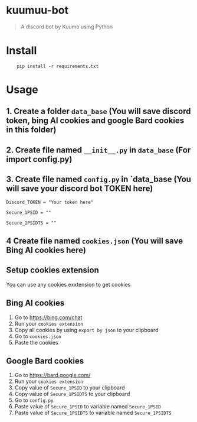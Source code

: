 # kuumuu-bot

> A discord bot by Kuumo using Python

# Install

```
    pip install -r requirements.txt
```

# Usage

## 1. Create a folder `data_base` (You will save discord token, bing AI cookies and google Bard cookies in this folder)
## 2. Create file named `__init__.py` in `data_base` (For import config.py)
## 3. Create file named `config.py` in `data_base (You will save your discord bot TOKEN here)
```
Discord_TOKEN = "Your token here"

Secure_1PSID = ""

Secure_1PSIDTS = ""
```
## 4 Create file named `cookies.json` (You will save Bing AI cookies here)

## Setup cookies extension

You can use any cookies exxtension to get cookies

## Bing AI cookies

1. Go to https://bing.com/chat
2. Run your `cookies extension`
3. Copy all cookies by using `export by json` to your clipboard
4. Go to `cookies.json`
5. Paste the cookies

## Google Bard cookies

1. Go to https://bard.google.com/
2. Run your `cookies extension`
3. Copy value of `Secure_1PSID` to your clipboard
4. Copy value of `Secure_1PSIDTS` to your clipboard
5. Go to `config.py`
6. Paste value of `Secure_1PSID` to variable named `Secure_1PSID`
7. Paste value of `Secure_1PSIDTS` to variable named `Secure_1PSIDTS`
